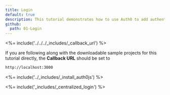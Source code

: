 ```yaml
---
title: Login
default: true
description: This tutorial demonstrates how to use Auth0 to add authentication and authorization to your web app
github:
  path: 01-Login
---
```

<%= include('../../../_includes/_callback_url') %>

If you are following along with the downloadable sample projects for this tutorial directly, the **Callback URL** should be set to

```bash
http://localhost:3000
```

<%= include('../_includes/_install_auth0js') %>

<%= include('_includes/_centralized_login') %>
